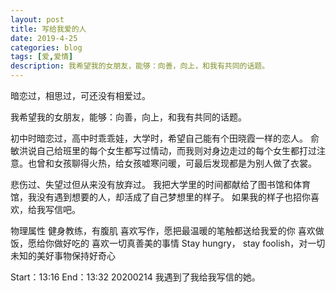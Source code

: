```yaml
---
layout: post
title: 写给我爱的人
date: 2019-4-25
categories: blog
tags: [爱,爱情]
description: 我希望我的女朋友，能够：向善，向上，和我有共同的话题。
---
```

暗恋过，相思过，可还没有相爱过。

我希望我的女朋友，能够：向善，向上，和我有共同的话题。

初中时暗恋过，高中时乖乖娃，大学时，希望自己能有个田晓霞一样的恋人。
俞敏洪说自己给班里的每个女生都写过情动，而我则对身边走过的每个女生都打过注意。也曾和女孩聊得火热，给女孩嘘寒问暖，可最后发现都是为别人做了衣裳。

悲伤过、失望过但从来没有放弃过。
我把大学里的时间都献给了图书馆和体育馆，我没有遇到想要的人，却活成了自己梦想里的样子。
如果我的样子也招你喜欢，给我写信吧。

物理属性
健身教练，有腹肌
喜欢写作，愿把最温暖的笔触都送给我爱的你
喜欢做饭，愿给你做好吃的
喜欢一切真善美的事情
Stay hungry， stay foolish，对一切未知的美好事物保持好奇心

Start：13:16
End：13:32
20200214 我遇到了我给我写信的她。
